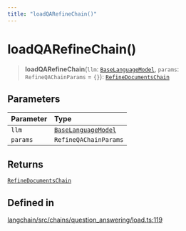 ```yaml
---
title: "loadQARefineChain()"
---
```


# loadQARefineChain()

> **loadQARefineChain**(`llm`: [`BaseLanguageModel`](../../base_language/classes/BaseLanguageModel.md), `params`: `RefineQAChainParams` = `{}`): [`RefineDocumentsChain`](../classes/RefineDocumentsChain.md)

## Parameters

| Parameter | Type                                                                    |
| :-------- | :---------------------------------------------------------------------- |
| `llm`     | [`BaseLanguageModel`](../../base_language/classes/BaseLanguageModel.md) |
| `params`  | `RefineQAChainParams`                                                   |

## Returns

[`RefineDocumentsChain`](../classes/RefineDocumentsChain.md)

## Defined in

[langchain/src/chains/question_answering/load.ts:119](https://github.com/hwchase17/langchainjs/blob/ddf2996/langchain/src/chains/question_answering/load.ts#L119)
